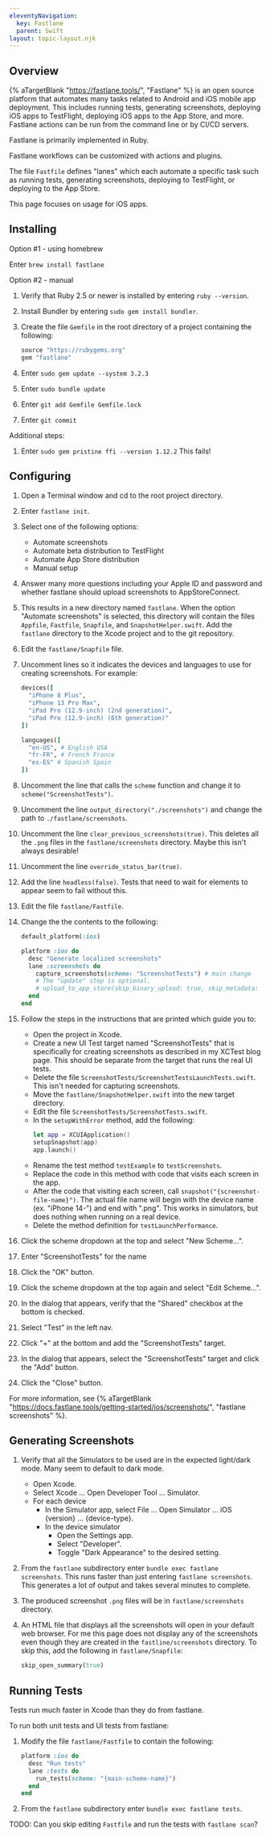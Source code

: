 ```yaml
---
eleventyNavigation:
  key: Fastlane
  parent: Swift
layout: topic-layout.njk
---
```


## Overview

{% aTargetBlank "https://fastlane.tools/", "Fastlane" %}
is an open source platform that automates many tasks
related to Android and iOS mobile app deployment.
This includes running tests, generating screenshots,
deploying iOS apps to TestFlight,
deploying iOS apps to the App Store, and more.
Fastlane actions can be run from the command line or by CI/CD servers.

Fastlane is primarily implemented in Ruby.

Fastlane workflows can be customized with actions and plugins.

The file `Fastfile` defines "lanes" which each automate a specific task
such as running tests, generating screenshots, deploying to TestFlight,
or deploying to the App Store.

This page focuses on usage for iOS apps.

## Installing

Option #1 - using homebrew

Enter `brew install fastlane`

Option #2 - manual

1. Verify that Ruby 2.5 or newer is installed by entering `ruby --version`.
1. Install Bundler by entering `sudo gem install bundler`.
1. Create the file `Gemfile` in the root directory of a project
   containing the following:

   ```ruby
   source "https://rubygems.org"
   gem "fastlane"
   ```

1. Enter `sudo gem update --system 3.2.3`
1. Enter `sudo bundle update`
1. Enter `git add Gemfile Gemfile.lock`
1. Enter `git commit`

Additional steps:

1. Enter `sudo gem pristine ffi --version 1.12.2`
   This fails!

## Configuring

1. Open a Terminal window and cd to the root project directory.
1. Enter `fastlane init`.
1. Select one of the following options:
   - Automate screenshots
   - Automate beta distribution to TestFlight
   - Automate App Store distribution
   - Manual setup
1. Answer many more questions including your Apple ID and password
   and whether fastlane should upload screenshots to AppStoreConnect.
1. This results in a new directory named `fastlane`.
   When the option "Automate screenshots" is selected,
   this directory will contain the files
   `Appfile`, `Fastfile`, `Snapfile`, and `SnapshotHelper.swift`.
   Add the `fastlane` directory to the Xcode project and to the git repository.
1. Edit the `fastlane/Snapfile` file.
1. Uncomment lines so it indicates the devices and languages
   to use for creating screenshots. For example:

   ```ruby
   devices([
     "iPhone 8 Plus",
     "iPhone 13 Pro Max",
     "iPad Pro (12.9-inch) (2nd generation)",
     "iPad Pro (12.9-inch) (6th generation)"
   ])

   languages([
     "en-US", # English USA
     "fr-FR", # French France
     "es-ES" # Spanish Spain
   ])
   ```

1. Uncomment the line that calls the `scheme` function
   and change it to `scheme("ScreenshotTests")`.

1. Uncomment the line `output_directory("./screenshots")`
   and change the path to `./fastlane/screenshots`.

1. Uncomment the line `clear_previous_screenshots(true)`.
   This deletes all the `.png` files in the `fastlane/screenshots` directory.
   Maybe this isn't always desirable!

1. Uncomment the line `override_status_bar(true)`.

1. Add the line `headless(false)`.
   Tests that need to wait for elements to appear seem to fail without this.

1. Edit the file `fastlane/Fastfile`.

1. Change the the contents to the following:

   ```ruby
   default_platform(:ios)

   platform :ios do
     desc "Generate localized screenshots"
     lane :screenshots do
       capture_screenshots(scheme: "ScreenshotTests") # main change
       # The "update" step is optional.
       # upload_to_app_store(skip_binary_upload: true, skip_metadata: true)
     end
   end
   ```

1. Follow the steps in the instructions that are printed which guide you to:

   - Open the project in Xcode.
   - Create a new UI Test target named "ScreenshotTests" that is specifically
     for creating screenshots as described in my XCTest blog page.
     This should be separate from the target that runs the real UI tests.
   - Delete the file `ScreenshotTests/ScreenshotTestsLaunchTests.swift`.
     This isn't needed for capturing screenshots.
   - Move the `fastlane/SnapshotHelper.swift` into the new target directory.
   - Edit the file `ScreenshotTests/ScreenshotTests.swift`.
   - In the `setupWithError` method, add the following:
     ```swift
     let app = XCUIApplication()
     setupSnapshot(app)
     app.launch()
     ```
   - Rename the test method `testExample` to `testScreenshots`.
   - Replace the code in this method with code that
     visits each screen in the app.
   - After the code that visiting each screen,
     call `snapshot("{screenshot-file-name}")`.
     The actual file name will begin with the device name (ex. "iPhone 14-")
     and end with ".png".
     This works in simulators, but does nothing when running on a real device.
   - Delete the method definition for `testLaunchPerformance`.

1. Click the scheme dropdown at the top and select "New Scheme...".
1. Enter "ScreenshotTests" for the name
1. Click the "OK" button.
1. Click the scheme dropdown at the top again and select "Edit Scheme...".
1. In the dialog that appears, verify that
   the "Shared" checkbox at the bottom is checked.
1. Select "Test" in the left nav.
1. Click "+" at the bottom and add the "ScreenshotTests" target.
1. In the dialog that appears, select the "ScreenshotTests" target
   and click the "Add" button.

1. Click the "Close" button.

For more information, see {% aTargetBlank
"https://docs.fastlane.tools/getting-started/ios/screenshots/",
"fastlane screenshots" %}.

## Generating Screenshots

1. Verify that all the Simulators to be used are in the expected
   light/dark mode. Many seem to default to dark mode.
   - Open Xcode.
   - Select Xcode ... Open Developer Tool ... Simulator.
   - For each device
     - In the Simulator app, select
       File ... Open Simulator ... iOS {version} ... {device-type}.
     - In the device simulator
       - Open the Settings app.
       - Select "Developer".
       - Toggle "Dark Appearance" to the desired setting.
1. From the `fastlane` subdirectory enter `bundle exec fastlane screenshots`.
   This runs faster than just entering `fastlane screenshots`.
   This generates a lot of output and takes several minutes to complete.
1. The produced screenshot `.png` files will be
   in `fastlane/screenshots` directory.
1. An HTML file that displays all the screenshots
   will open in your default web browser.
   For me this page does not display any of the screenshots
   even though they are created in the `fastline/screenshots` directory.
   To skip this, add the following in `fastlane/Snapfile`:

   ```ruby
   skip_open_summary(true)
   ```

## Running Tests

Tests run much faster in Xcode than they do from fastlane.

To run both unit tests and UI tests from fastlane:

1. Modify the file `fastlane/Fastfile` to contain the following:

   ```ruby
   platform :ios do
     desc "Run tests"
     lane :tests do
       run_tests(scheme: "{main-scheme-name}")
     end
   end
   ```

1. From the `fastlane` subdirectory enter `bundle exec fastlane tests`.

TODO: Can you skip editing `Fastfile` and run the tests with `fastlane scan`?
